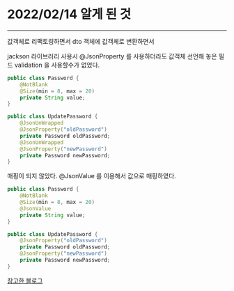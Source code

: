 # 2022/02/14 알게 된 것

---

값객체로 리팩토링하면서 dto 객체에 값객체로 변환하면서 

jackson 라이브러리 사용시 @JsonProperty 를 사용하더라도 값객체 선언해 놓은 필드 validation 을 사용할수가 없었다. 

```java
public class Password {
    @NotBlank
    @Size(min = 8, max = 20)
    private String value; 
}  
```

```java
public class UpdatePassword {
    @JsonUnWrapped
    @JsonProperty("oldPassword")
    private Password oldPassword;
    @JsonUnWrapped
    @JsonProperty("newPassword")
    private Password newPassword;
}
```

매핑이 되지 않았다. @JsonValue 를 이용해서 값으로 매핑하였다.

```java
public class Password {
    @NotBlank
    @Size(min = 8, max = 20)
    @JsonValue
    private String value; 
}  
```

```java
public class UpdatePassword {
    @JsonProperty("oldPassword")
    private Password oldPassword;
    @JsonProperty("newPassword")
    private Password newPassword;
}
```

[참고한 블로그](https://pjh3749.tistory.com/281)